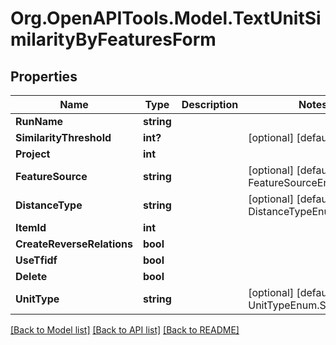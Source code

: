 
# Org.OpenAPITools.Model.TextUnitSimilarityByFeaturesForm

## Properties

Name | Type | Description | Notes
------------ | ------------- | ------------- | -------------
**RunName** | **string** |  | 
**SimilarityThreshold** | **int?** |  | [optional] [default to 75]
**Project** | **int** |  | 
**FeatureSource** | **string** |  | [optional] [default to FeatureSourceEnum.Term]
**DistanceType** | **string** |  | [optional] [default to DistanceTypeEnum.Cosine]
**ItemId** | **int** |  | 
**CreateReverseRelations** | **bool** |  | 
**UseTfidf** | **bool** |  | 
**Delete** | **bool** |  | 
**UnitType** | **string** |  | [optional] [default to UnitTypeEnum.Sentence]

[[Back to Model list]](../README.md#documentation-for-models)
[[Back to API list]](../README.md#documentation-for-api-endpoints)
[[Back to README]](../README.md)


